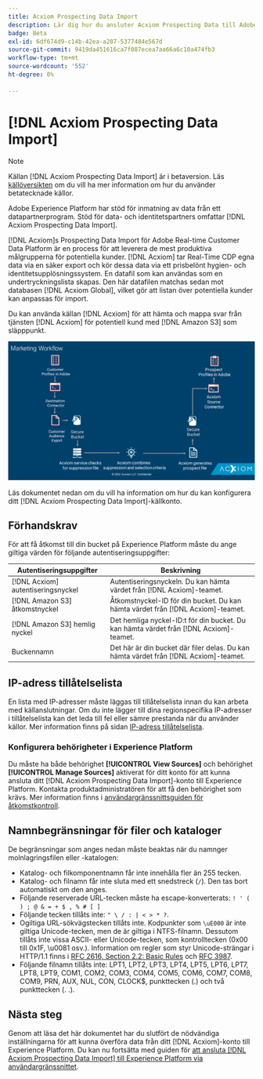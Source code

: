 ```yaml
---
title: Acxiom Prospecting Data Import
description: Lär dig hur du ansluter Acxiom Prospecting Data till Adobe Experience Platform och Adobe Real-time Customer Data Platform med användargränssnittet.
badge: Beta
exl-id: 6df674d9-c14b-42ea-a287-5377484e567d
source-git-commit: 9419da451616ca7f087ecea7aa66a6c10a474fb3
workflow-type: tm+mt
source-wordcount: '552'
ht-degree: 0%

---
```


# [!DNL Acxiom Prospecting Data Import]

>[!NOTE]
>
>Källan [!DNL Acxiom Prospecting Data Import] är i betaversion. Läs [källöversikten](../../home.md#terms-and-conditions) om du vill ha mer information om hur du använder betatecknade källor.

Adobe Experience Platform har stöd för inmatning av data från ett datapartnerprogram. Stöd för data- och identitetspartners omfattar [!DNL Acxiom Prospecting Data Import].

[!DNL Acxiom]s Prospecting Data Import för Adobe Real-time Customer Data Platform är en process för att leverera de mest produktiva målgrupperna för potentiella kunder. [!DNL Acxiom] tar Real-Time CDP egna data via en säker export och kör dessa data via ett prisbelönt hygien- och identitetsupplösningssystem. En datafil som kan användas som en undertryckningslista skapas. Den här datafilen matchas sedan mot databasen [!DNL Acxiom Global], vilket gör att listan över potentiella kunder kan anpassas för import.

Du kan använda källan [!DNL Acxiom] för att hämta och mappa svar från tjänsten [!DNL Acxiom] för potentiell kund med [!DNL Amazon S3] som släpppunkt.

![acxiom-prospekting-workflow](../../images/tutorials/create/acxiom-prospect-suppression-data-sourcing/acxiom-prospecting.png)

Läs dokumentet nedan om du vill ha information om hur du kan konfigurera ditt [!DNL Acxiom Prospecting Data Import]-källkonto.

## Förhandskrav

För att få åtkomst till din bucket på Experience Platform måste du ange giltiga värden för följande autentiseringsuppgifter:

| Autentiseringsuppgifter | Beskrivning |
| --- | --- |
| [!DNL Acxiom] autentiseringsnyckel | Autentiseringsnyckeln. Du kan hämta värdet från [!DNL Acxiom]-teamet. |
| [!DNL Amazon S3] åtkomstnyckel | Åtkomstnyckel-ID för din bucket. Du kan hämta värdet från [!DNL Acxiom]-teamet. |
| [!DNL Amazon S3] hemlig nyckel | Det hemliga nyckel-ID:t för din bucket. Du kan hämta värdet från [!DNL Acxiom]-teamet. |
| Buckennamn | Det här är din bucket där filer delas. Du kan hämta värdet från [!DNL Acxiom]-teamet. |

## IP-adress tillåtelselista

En lista med IP-adresser måste läggas till tillåtelselista innan du kan arbeta med källanslutningar. Om du inte lägger till dina regionspecifika IP-adresser i tillåtelselista kan det leda till fel eller sämre prestanda när du använder källor. Mer information finns på sidan [IP-adress tillåtelselista](../../ip-address-allow-list.md).

### Konfigurera behörigheter i Experience Platform

Du måste ha både behörighet **[!UICONTROL View Sources]** och behörighet **[!UICONTROL Manage Sources]** aktiverat för ditt konto för att kunna ansluta ditt [!DNL Acxiom Prospecting Data Import]-konto till Experience Platform. Kontakta produktadministratören för att få den behörighet som krävs. Mer information finns i [användargränssnittsguiden för åtkomstkontroll](../../../access-control/abac/ui/permissions.md).

## Namnbegränsningar för filer och kataloger

De begränsningar som anges nedan måste beaktas när du namnger molnlagringsfilen eller -katalogen:

- Katalog- och filkomponentnamn får inte innehålla fler än 255 tecken.
- Katalog- och filnamn får inte sluta med ett snedstreck (`/`). Den tas bort automatiskt om den anges.
- Följande reserverade URL-tecken måste ha escape-konverterats: `! ' ( ) ; @ & = + $ , % # [ ]`
- Följande tecken tillåts inte: `" \ / : | < > * ?`.
- Ogiltiga URL-sökvägstecken tillåts inte. Kodpunkter som `\uE000` är inte giltiga Unicode-tecken, men de är giltiga i NTFS-filnamn. Dessutom tillåts inte vissa ASCII- eller Unicode-tecken, som kontrolltecken (0x00 till 0x1F, \u0081 osv.). Information om regler som styr Unicode-strängar i HTTP/1.1 finns i [RFC 2616, Section 2.2: Basic Rules](https://www.ietf.org/rfc/rfc2616.txt) och [RFC 3987](https://www.ietf.org/rfc/rfc3987.txt).
- Följande filnamn tillåts inte: LPT1, LPT2, LPT3, LPT4, LPT5, LPT6, LPT7, LPT8, LPT9, COM1, COM2, COM3, COM4, COM5, COM6, COM7, COM8, COM9, PRN, AUX, NUL, CON, CLOCK$, punkttecken (.) och två punkttecken (. .).

## Nästa steg

Genom att läsa det här dokumentet har du slutfört de nödvändiga inställningarna för att kunna överföra data från ditt [!DNL Acxiom]-konto till Experience Platform. Du kan nu fortsätta med guiden för [att ansluta [!DNL Acxiom Prospecting Data Import] till Experience Platform via användargränssnittet](../../tutorials/ui/create/data-partners/acxiom-prospecting-data-import.md).
